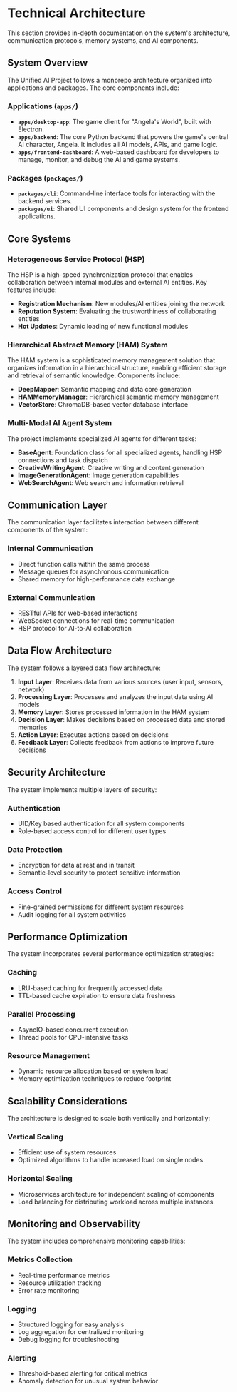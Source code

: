 # Technical Architecture

This section provides in-depth documentation on the system's architecture, communication protocols, memory systems, and AI components.

## System Overview

The Unified AI Project follows a monorepo architecture organized into applications and packages. The core components include:

### Applications (`apps/`)
- **`apps/desktop-app`**: The game client for "Angela's World", built with Electron.
- **`apps/backend`**: The core Python backend that powers the game's central AI character, Angela. It includes all AI models, APIs, and game logic.
- **`apps/frontend-dashboard`**: A web-based dashboard for developers to manage, monitor, and debug the AI and game systems.

### Packages (`packages/`)
- **`packages/cli`**: Command-line interface tools for interacting with the backend services.
- **`packages/ui`**: Shared UI components and design system for the frontend applications.

## Core Systems

### Heterogeneous Service Protocol (HSP)

The HSP is a high-speed synchronization protocol that enables collaboration between internal modules and external AI entities. Key features include:

- **Registration Mechanism**: New modules/AI entities joining the network
- **Reputation System**: Evaluating the trustworthiness of collaborating entities
- **Hot Updates**: Dynamic loading of new functional modules

### Hierarchical Abstract Memory (HAM) System

The HAM system is a sophisticated memory management solution that organizes information in a hierarchical structure, enabling efficient storage and retrieval of semantic knowledge. Components include:

- **DeepMapper**: Semantic mapping and data core generation
- **HAMMemoryManager**: Hierarchical semantic memory management
- **VectorStore**: ChromaDB-based vector database interface

### Multi-Modal AI Agent System

The project implements specialized AI agents for different tasks:

- **BaseAgent**: Foundation class for all specialized agents, handling HSP connections and task dispatch
- **CreativeWritingAgent**: Creative writing and content generation
- **ImageGenerationAgent**: Image generation capabilities
- **WebSearchAgent**: Web search and information retrieval

## Communication Layer

The communication layer facilitates interaction between different components of the system:

### Internal Communication
- Direct function calls within the same process
- Message queues for asynchronous communication
- Shared memory for high-performance data exchange

### External Communication
- RESTful APIs for web-based interactions
- WebSocket connections for real-time communication
- HSP protocol for AI-to-AI collaboration

## Data Flow Architecture

The system follows a layered data flow architecture:

1. **Input Layer**: Receives data from various sources (user input, sensors, network)
2. **Processing Layer**: Processes and analyzes the input data using AI models
3. **Memory Layer**: Stores processed information in the HAM system
4. **Decision Layer**: Makes decisions based on processed data and stored memories
5. **Action Layer**: Executes actions based on decisions
6. **Feedback Layer**: Collects feedback from actions to improve future decisions

## Security Architecture

The system implements multiple layers of security:

### Authentication
- UID/Key based authentication for all system components
- Role-based access control for different user types

### Data Protection
- Encryption for data at rest and in transit
- Semantic-level security to protect sensitive information

### Access Control
- Fine-grained permissions for different system resources
- Audit logging for all system activities

## Performance Optimization

The system incorporates several performance optimization strategies:

### Caching
- LRU-based caching for frequently accessed data
- TTL-based cache expiration to ensure data freshness

### Parallel Processing
- AsyncIO-based concurrent execution
- Thread pools for CPU-intensive tasks

### Resource Management
- Dynamic resource allocation based on system load
- Memory optimization techniques to reduce footprint

## Scalability Considerations

The architecture is designed to scale both vertically and horizontally:

### Vertical Scaling
- Efficient use of system resources
- Optimized algorithms to handle increased load on single nodes

### Horizontal Scaling
- Microservices architecture for independent scaling of components
- Load balancing for distributing workload across multiple instances

## Monitoring and Observability

The system includes comprehensive monitoring capabilities:

### Metrics Collection
- Real-time performance metrics
- Resource utilization tracking
- Error rate monitoring

### Logging
- Structured logging for easy analysis
- Log aggregation for centralized monitoring
- Debug logging for troubleshooting

### Alerting
- Threshold-based alerting for critical metrics
- Anomaly detection for unusual system behavior